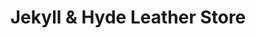 ---
title: "Jekyll & Hyde Leather Store"
url: /bar-harbor/jekyll-and-hyde-leather-store/
shop: clothes
---